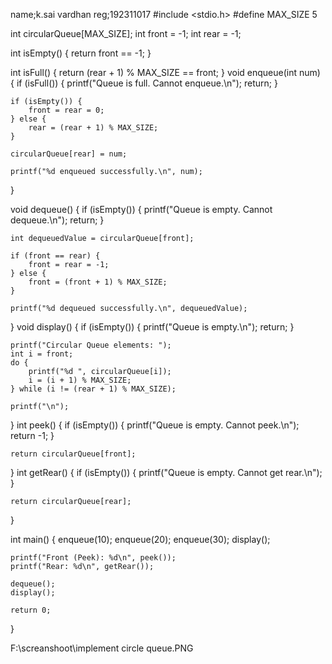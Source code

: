 name;k.sai vardhan
reg;192311017
#include <stdio.h>
#define MAX_SIZE 5  

int circularQueue[MAX_SIZE];
int front = -1;
int rear = -1;

int isEmpty() {
    return front == -1;
}

int isFull() {
    return (rear + 1) % MAX_SIZE == front;
}
void enqueue(int num) {
    if (isFull()) {
        printf("Queue is full. Cannot enqueue.\n");
        return;
    }

    if (isEmpty()) {
        front = rear = 0;
    } else {
        rear = (rear + 1) % MAX_SIZE;
    }

    circularQueue[rear] = num;

    printf("%d enqueued successfully.\n", num);
}

void dequeue() {
    if (isEmpty()) {
        printf("Queue is empty. Cannot dequeue.\n");
        return;
    }

    int dequeuedValue = circularQueue[front];

    if (front == rear) {
        front = rear = -1;
    } else {
        front = (front + 1) % MAX_SIZE;
    }

    printf("%d dequeued successfully.\n", dequeuedValue);
}
void display() {
    if (isEmpty()) {
        printf("Queue is empty.\n");
        return;
    }

    printf("Circular Queue elements: ");
    int i = front;
    do {
        printf("%d ", circularQueue[i]);
        i = (i + 1) % MAX_SIZE;
    } while (i != (rear + 1) % MAX_SIZE);

    printf("\n");
}
int peek() {
    if (isEmpty()) {
        printf("Queue is empty. Cannot peek.\n");
        return -1;
    }

    return circularQueue[front];
}
int getRear() {
    if (isEmpty()) {
        printf("Queue is empty. Cannot get rear.\n");
    }

    return circularQueue[rear];
    
}

int main() {
    enqueue(10);
    enqueue(20);
    enqueue(30);
    display();

    printf("Front (Peek): %d\n", peek());
    printf("Rear: %d\n", getRear());

    dequeue();
    display();

    return 0;
}


F:\screanshoot\implement circle queue.PNG
